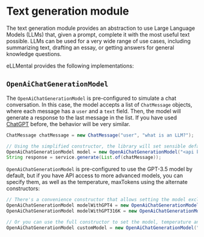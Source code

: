 # Text generation module

The text generation module provides an abstraction to use Large Language Models (LLMs) that, given a prompt, complete it with the most useful text possible. LLMs can be used for a very wide range of use cases, including summarizing text, drafting an essay, or getting answers for general knowledge questions. 

eLLMental provides the following implementations:

## `OpenAiChatGenerationModel`

The `OpenAiChatGenerationModel` is pre-configured to simulate a chat conversation. In this case, the model accepts a list of `ChatMessage` objects, where each message has a `user` and a `text` field. Then, the model will generate a response to the last message in the list. If you have used [ChatGPT](https://openai.com/chatgpt) before, the behavior will be very similar.

```java
ChatMessage chatMessage = new ChatMessage("user", "what is an LLM?");

// Using the simplified constructor, the library will set sensible defaults for the temperature, maxTokens and model.
OpenAiChatGenerationModel model = new OpenAiChatGenerationModel("<api key>");
String response = service.generate(List.of(chatMessage));
```

`OpenAiChatGenerationModel` is pre-configured to use the GPT-3.5 model by default, but if you have API access to more advanced models, you can specify them, as well as the temperature, maxTokens using the alternate constructors:

```java
// There's a convenience constructor that allows setting the model exclusively
OpenAiChatGenerationModel modelWithGPT4 = new OpenAiChatGenerationModel("<api key>", OpenAiModels.GPT_4);
OpenAiChatGenerationModel modelWithGPT316K = new OpenAiChatGenerationModel("<api key>", OpenAiModels.GPT_3_5_CONTEXT_16K);

// Or you can use the full constructor to set the model, temperature and maxTokens
OpenAiChatGenerationModel customModel = new OpenAiChatGenerationModel("<api key>", OpenAiModels.GPT_3_5_CONTEXT_16K, 0.5, 100);
```

